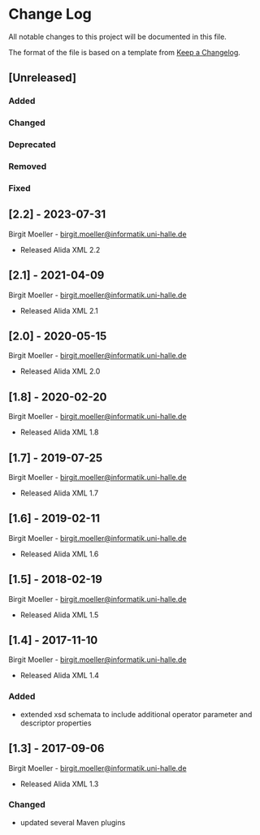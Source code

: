 # Change Log
All notable changes to this project will be documented in this file.

The format of the file is based on a template from [Keep a Changelog](http://keepachangelog.com/).

## [Unreleased]
### Added
### Changed
### Deprecated
### Removed
### Fixed

## [2.2] - 2023-07-31
Birgit Moeller - <birgit.moeller@informatik.uni-halle.de>
- Released Alida XML 2.2

## [2.1] - 2021-04-09
Birgit Moeller - <birgit.moeller@informatik.uni-halle.de>
- Released Alida XML 2.1

## [2.0] - 2020-05-15
Birgit Moeller - <birgit.moeller@informatik.uni-halle.de>
- Released Alida XML 2.0

## [1.8] - 2020-02-20
Birgit Moeller - <birgit.moeller@informatik.uni-halle.de>
- Released Alida XML 1.8

## [1.7] - 2019-07-25
Birgit Moeller - <birgit.moeller@informatik.uni-halle.de>
- Released Alida XML 1.7

## [1.6] - 2019-02-11
Birgit Moeller - <birgit.moeller@informatik.uni-halle.de>
- Released Alida XML 1.6

## [1.5] - 2018-02-19
Birgit Moeller - <birgit.moeller@informatik.uni-halle.de>
- Released Alida XML 1.5

## [1.4] - 2017-11-10
Birgit Moeller - <birgit.moeller@informatik.uni-halle.de>
- Released Alida XML 1.4
### Added
- extended xsd schemata to include additional operator parameter and descriptor properties

## [1.3] - 2017-09-06
Birgit Moeller - <birgit.moeller@informatik.uni-halle.de>
- Released Alida XML 1.3
### Changed
- updated several Maven plugins
